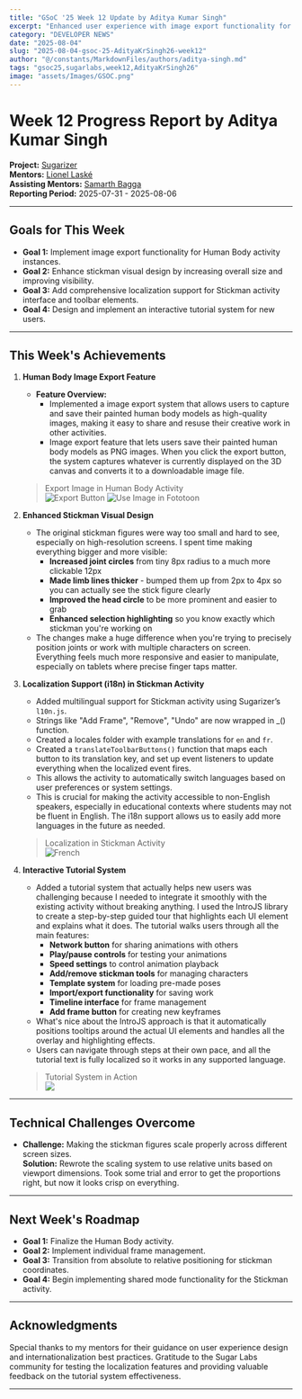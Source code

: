 ```yaml
---
title: "GSoC '25 Week 12 Update by Aditya Kumar Singh"
excerpt: "Enhanced user experience with image export functionality for Human Body activity, improved stickman visual design, comprehensive localization support, and interactive tutorial system implementation."
category: "DEVELOPER NEWS"
date: "2025-08-04"
slug: "2025-08-04-gsoc-25-AdityaKrSingh26-week12"
author: "@/constants/MarkdownFiles/authors/aditya-singh.md"
tags: "gsoc25,sugarlabs,week12,AdityaKrSingh26"
image: "assets/Images/GSOC.png"
---
```


<!-- markdownlint-disable -->

# Week 12 Progress Report by Aditya Kumar Singh

**Project:** [Sugarizer](https://github.com/llaske/sugarizer)  
**Mentors:** [Lionel Laské](https://github.com/llaske)  
**Assisting Mentors:** [Samarth Bagga](https://github.com/SamarthBagga)  
**Reporting Period:** 2025-07-31 - 2025-08-06

---

## Goals for This Week

- **Goal 1:** Implement image export functionality for Human Body activity instances.
- **Goal 2:** Enhance stickman visual design by increasing overall size and improving visibility.
- **Goal 3:** Add comprehensive localization support for Stickman activity interface and toolbar elements.
- **Goal 4:** Design and implement an interactive tutorial system for new users.

---

## This Week's Achievements

1. **Human Body Image Export Feature**  
    - **Feature Overview:** 
        - Implemented a image export system that allows users to capture and save their painted human body models as high-quality images, making it easy to share and resuse their creative work in other activities.
        - Image export feature that lets users save their painted human body models as PNG images. When you click the export button, the system captures whatever is currently displayed on the 3D canvas and converts it to a downloadable image file.
    > Export Image in Human Body Activity  
    ![Export Button](https://res.cloudinary.com/djhshvtwo/image/upload/v1754489461/GSoC%2725%20Blog%20Images/image1_jlswus.webp)
    ![Use Image in Fototoon](https://res.cloudinary.com/djhshvtwo/image/upload/v1754489568/GSoC%2725%20Blog%20Images/image2_lit8zq.webp)



2. **Enhanced Stickman Visual Design**  
    - The original stickman figures were way too small and hard to see, especially on high-resolution screens. I spent time making everything bigger and more visible:
        - **Increased joint circles** from tiny 8px radius to a much more clickable 12px
        - **Made limb lines thicker** - bumped them up from 2px to 4px so you can actually see the stick figure clearly
        - **Improved the head circle** to be more prominent and easier to grab
        - **Enhanced selection highlighting** so you know exactly which stickman you're working on
    - The changes make a huge difference when you're trying to precisely position joints or work with multiple characters on screen. Everything feels much more responsive and easier to manipulate, especially on tablets where precise finger taps matter.




3. **Localization Support (i18n) in Stickman Activity**  
    - Added multilingual support for Stickman activity using Sugarizer’s `l10n.js`.
    - Strings like "Add Frame", "Remove", "Undo" are now wrapped in _() function.
    - Created a locales folder with example translations for `en` and `fr`.
    - Created a `translateToolbarButtons()` function that maps each button to its translation key, and set up event listeners to update everything when the localized event fires.
    - This allows the activity to automatically switch languages based on user preferences or system settings.
    - This is crucial for making the activity accessible to non-English speakers, especially in educational contexts where students may not be fluent in English. The i18n support allows us to easily add more languages in the future as needed.
    > Localization in Stickman Activity  
    ![French](https://res.cloudinary.com/djhshvtwo/image/upload/v1754489639/GSoC%2725%20Blog%20Images/localisatio_inok3u.webp)




4. **Interactive Tutorial System**
    - Added a tutorial system that actually helps new users was challenging because I needed to integrate it smoothly with the existing activity without breaking anything. I used the IntroJS library to create a step-by-step guided tour that highlights each UI element and explains what it does. The tutorial walks users through all the main features:
        - **Network button** for sharing animations with others
        - **Play/pause controls** for testing your animations
        - **Speed settings** to control animation playback
        - **Add/remove stickman tools** for managing characters
        - **Template system** for loading pre-made poses
        - **Import/export functionality** for saving work
        - **Timeline interface** for frame management
        - **Add frame button** for creating new keyframes
    - What's nice about the IntroJS approach is that it automatically positions tooltips around the actual UI elements and handles all the overlay and highlighting effects.
    - Users can navigate through steps at their own pace, and all the tutorial text is fully localized so it works in any supported language.
    > Tutorial System in Action  
    ![](https://res.cloudinary.com/djhshvtwo/image/upload/v1754489701/GSoC%2725%20Blog%20Images/14a726e1-ee5c-4f7c-8553-48253b628908.png)



---

## Technical Challenges Overcome

- **Challenge:** Making the stickman figures scale properly across different screen sizes.  
  **Solution:** Rewrote the scaling system to use relative units based on viewport dimensions. Took some trial and error to get the proportions right, but now it looks crisp on everything.

---

## Next Week's Roadmap

- **Goal 1:** Finalize the Human Body activity.
- **Goal 2:** Implement individual frame management.
- **Goal 3:** Transition from absolute to relative positioning for stickman coordinates.
- **Goal 4:** Begin implementing shared mode functionality for the Stickman activity.

---

## Acknowledgments

Special thanks to my mentors for their guidance on user experience design and internationalization best practices. Gratitude to the Sugar Labs community for testing the localization features and providing valuable feedback on the tutorial system effectiveness.

---